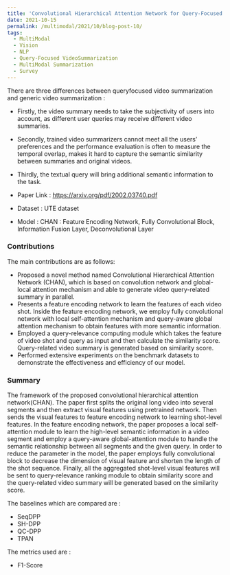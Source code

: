 ```yaml
---
title: 'Convolutional Hierarchical Attention Network for Query-Focused Video Summarization'
date: 2021-10-15
permalink: /multimodal/2021/10/blog-post-10/
tags:
  - MultiModal
  - Vision
  - NLP
  - Query-Focused VideoSummarization
  - MultiModal Summarization
  - Survey
---
```


There are three differences between queryfocused video summarization and generic video summarization :
- Firstly, the video summary needs to take the subjectivity of users into account, as different user queries may receive different video summaries. 
- Secondly, trained video summarizers cannot meet all the users’ preferences and the performance evaluation is often to measure the temporal overlap, makes it hard to capture the semantic similarity between summaries and original videos.
- Thirdly, the textual query will bring additional semantic information to the task.

- Paper Link : https://arxiv.org/pdf/2002.03740.pdf
- Dataset : UTE dataset
- Model : CHAN : Feature Encoding Network, Fully Convolutional Block, Information Fusion Layer, Deconvolutional Layer


### Contributions

The main contributions are as follows:
- Proposed a novel method named Convolutional Hierarchical Attention Network (CHAN), which is based on convolution network and global-local attention mechanism and able to generate video query-related summary in parallel.
- Presents a feature encoding network to learn the features of each video shot. Inside the feature encoding network, we employ fully convolutional network with local self-attention mechanism and query-aware global attention mechanism to obtain features with more semantic information.
- Employed a query-relevance computing module which takes the feature of video shot and query as input and then calculate the similarity score. Query-related video summary is generated based on similarity score.
- Performed extensive experiments on the benchmark datasets to demonstrate the effectiveness and efficiency of our model.

### Summary 

The framework of the proposed convolutional hierarchical attention network(CHAN). The paper first splits the original long video into several segments and then extract visual features using pretrained network. Then sends the visual features to feature encoding network to learning shot-level features. In the feature encoding network, the paper proposes a local self-attention module to learn the high-level semantic information in a video segment and employ a query-aware global-attention module to handle the semantic relationship between all segments and the given query. In order to reduce the parameter in the model, the paper employs fully convolutional block to decrease the dimension of visual feature and shorten the length of the shot sequence. Finally, all the aggregated shot-level visual features will be sent to query-relevance ranking module to obtain similarity score and the query-related video summary will be generated based on the similarity score.

The baselines which are compared are :
- SeqDPP
- SH-DPP
- QC-DPP
- TPAN

The metrics used are :
- F1-Score





